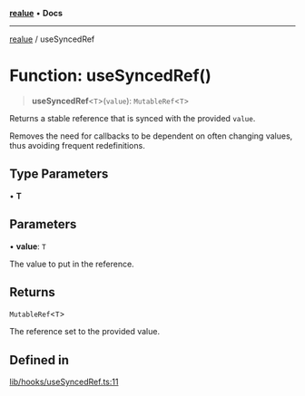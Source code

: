 [**realue**](../README.md) • **Docs**

***

[realue](../README.md) / useSyncedRef

# Function: useSyncedRef()

> **useSyncedRef**\<`T`\>(`value`): `MutableRef`\<`T`\>

Returns a stable reference that is synced with the provided `value`.

Removes the need for callbacks to be dependent on often changing values, thus avoiding frequent redefinitions.

## Type Parameters

• **T**

## Parameters

• **value**: `T`

The value to put in the reference.

## Returns

`MutableRef`\<`T`\>

The reference set to the provided value.

## Defined in

[lib/hooks/useSyncedRef.ts:11](https://github.com/nevoland/realue/blob/bd94583533dfd64901173bd4809940f1a6c957d9/lib/hooks/useSyncedRef.ts#L11)
